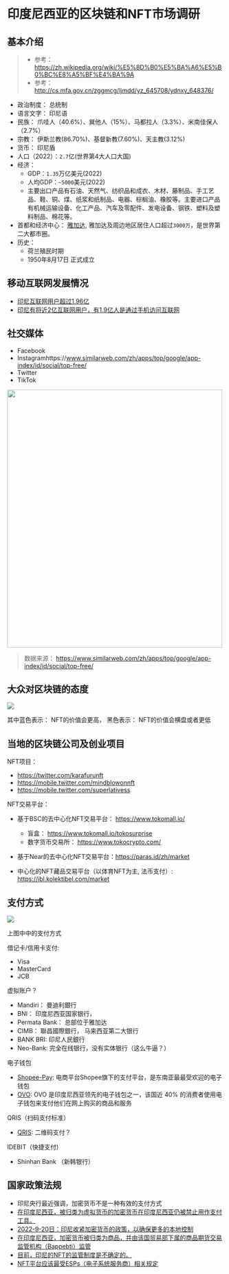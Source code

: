 # 印度尼西亚的区块链和NFT市场调研

## 基本介绍

> - 参考： https://zh.wikipedia.org/wiki/%E5%8D%B0%E5%BA%A6%E5%B0%BC%E8%A5%BF%E4%BA%9A
> - 参考： http://cs.mfa.gov.cn/zggmcg/ljmdd/yz_645708/ydnxy_648376/

- 政治制度： 总统制
- 语言文字： 印尼语
- 民族：  爪哇人（40.6%）、巽他人（15%）、马都拉人（3.3%）、米南佳保人（2.7%）
- 宗教： 伊斯兰教(86.70%)、基督新教(7.60%)、天主教(3.12%)
- 货币： 印尼盾
- 人口（2022）：`2.7`亿(世界第4大人口大国)
- 经济：
  - GDP：`1.35`万亿美元(2022)
  - 人均GDP：`~5000`美元(2022)
  - 主要出口产品有石油、天然气、纺织品和成衣、木材、藤制品、手工艺品、鞋、铜、煤、纸浆和纸制品、电器、棕榈油、橡胶等。主要进口产品有机械运输设备、化工产品、汽车及零配件、发电设备、钢铁、塑料及塑料制品、棉花等。
- 首都和经济中心： [雅加达](https://zh.wikipedia.org/zh-tw/%E9%9B%85%E5%8A%A0%E8%BE%BE), 雅加达及周边地区居住人口超过`3000万`，是世界第二大都市圈。
- 历史：
  - 荷兰殖民时期
  - 1950年8月17日 正式成立

## 移动互联网发展情况

- [印尼互联网用户超过1.96亿](https://www.thejakartapost.com/news/2020/11/11/indonesian-internet-users-hit-196-million-still-concentrated-in-java-apjii-survey.html)
- [印尼有将近2亿互联网用户，有1.9亿人是通过手机访问互联网](https://www.forbes.com/sites/forbesbusinesscouncil/2022/07/19/the-indonesian-nft-gold-rush/?sh=270c3fbceb32)
## 社交媒体

- Facebook
- Instagramhttps://www.similarweb.com/zh/apps/top/google/app-index/id/social/top-free/
- Twitter
- TikTok

<!-- ![](../imgs/indonesia_social_media.png) -->
<image src=../imgs/indonesia_social_media.png height=600px width=500 >

> 数据来源： https://www.similarweb.com/zh/apps/top/google/app-index/id/social/top-free/

## 大众对区块链的态度

![](../imgs/sea_nft.png)

其中蓝色表示： NFT的价值会更高， 黑色表示： NFT的价值会横盘或者更低


## 当地的区块链公司及创业项目

NFT项目：
- https://twitter.com/karafurunft
- https://mobile.twitter.com/mindblowonnft
- https://mobile.twitter.com/superlativess


NFT交易平台：

- 基于BSC的去中心化NFT交易平台： https://www.tokomall.io/
  - 盲盒： https://www.tokomall.io/tokosurprise
  - 数字货币交易所： https://www.tokocrypto.com/

- 基于Near的去中心化NFT交易平台：https://paras.id/zh/market

- 中心化的NFT藏品交易平台（以体育NFT为主, 法币支付）: https://ibl.kolektibel.com/market


## 支付方式

![](../imgs/idr_payments.png)
<!-- <image src=../imgs/idr_payments.png height=550px width=350 > -->

上图中中的支付方式

借记卡/信用卡支付:
- Visa
- MasterCard
- JCB


虚拟账户？
- Mandiri： 曼迪利銀行
- BNI： 印度尼西亚国家银行，
- Permata Bank： 总部位于雅加达
- CIMB： 聯昌國際銀行， 马来西亚第二大银行
- BANK BRI: 印尼人民銀行
- Neo-Bank: 完全在线银行，没有实体银行（这么牛逼？）

电子钱包

- [Shopee-Pay](https://www.ppro.com/payment-methods/shopeepay/): 电商平台Shopee旗下的支付平台，是东南亚最最受欢迎的电子钱包
- [OVO](https://www.ovo.id/): OVO 是印度尼西亚领先的电子钱包之一，该国近 40% 的消费者使用电子钱包来支付他们在网上购买的商品和服务

QRIS（扫码支付标准）
- [QRIS](https://qris.id/homepage/): 二维码支付？

IDEBIT（快捷支付)
- Shinhan Bank （新韩银行）


## 国家政策法规
- 印尼央行最近强调，加密货币不是一种有效的支付方式
- [在印度尼西亚，被归类为虚拟货币的加密货币在印度尼西亚仍被禁止用作支付工具。](https://siplawfirm.id/cryptocurrency-in-indonesia/)
- [2022-9-20日：印尼收紧加密货币的政策，以确保更多的本地控制](https://www.reuters.com/markets/currencies/indonesia-tighten-rules-crypto-exchanges-ensure-more-local-control-2022-09-20/)
- [在印度尼西亚，加密货币被归类为商品，并由该国贸易部下属的商品期货交易监管机构（Bappebti）监管](https://www.coindesk.com/policy/2022/09/22/indonesia-has-global-plans-for-local-crypto-tokens/)
- [目前，印尼的NFT的监管制度是不确定的。](https://www.ssek.com/blog/non-fungible-tokens-indonesia-regulatory-overview)
- [NFT平台应该最受ESPs（电子系统服务商）相关规定](https://www.ssek.com/blog/non-fungible-tokens-indonesia-regulatory-overview)




